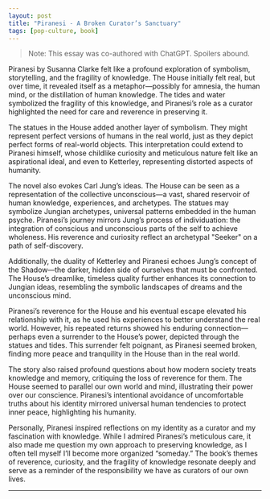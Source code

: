 ```yaml
---
layout: post
title: "Piranesi - A Broken Curator’s Sanctuary"
tags: [pop-culture, book]
---
```


>Note: This essay was co-authored with ChatGPT. Spoilers abound.

Piranesi by Susanna Clarke felt like a profound exploration of symbolism, storytelling, and the fragility of knowledge. The House initially felt real, but over time, it revealed itself as a metaphor—possibly for amnesia, the human mind, or the distillation of human knowledge. The tides and water symbolized the fragility of this knowledge, and Piranesi’s role as a curator highlighted the need for care and reverence in preserving it.

The statues in the House added another layer of symbolism. They might represent perfect versions of humans in the real world, just as they depict perfect forms of real-world objects. This interpretation could extend to Piranesi himself, whose childlike curiosity and meticulous nature felt like an aspirational ideal, and even to Ketterley, representing distorted aspects of humanity.

The novel also evokes Carl Jung’s ideas. The House can be seen as a representation of the collective unconscious—a vast, shared reservoir of human knowledge, experiences, and archetypes. The statues may symbolize Jungian archetypes, universal patterns embedded in the human psyche. Piranesi’s journey mirrors Jung’s process of individuation: the integration of conscious and unconscious parts of the self to achieve wholeness. His reverence and curiosity reflect an archetypal "Seeker" on a path of self-discovery.

Additionally, the duality of Ketterley and Piranesi echoes Jung’s concept of the Shadow—the darker, hidden side of ourselves that must be confronted. The House’s dreamlike, timeless quality further enhances its connection to Jungian ideas, resembling the symbolic landscapes of dreams and the unconscious mind.

Piranesi’s reverence for the House and his eventual escape elevated his relationship with it, as he used his experiences to better understand the real world. However, his repeated returns showed his enduring connection—perhaps even a surrender to the House’s power, depicted through the statues and tides. This surrender felt poignant, as Piranesi seemed broken, finding more peace and tranquility in the House than in the real world.

The story also raised profound questions about how modern society treats knowledge and memory, critiquing the loss of reverence for them. The House seemed to parallel our own world and mind, illustrating their power over our conscience. Piranesi’s intentional avoidance of uncomfortable truths about his identity mirrored universal human tendencies to protect inner peace, highlighting his humanity.

Personally, Piranesi inspired reflections on my identity as a curator and my fascination with knowledge. While I admired Piranesi’s meticulous care, it also made me question my own approach to preserving knowledge, as I often tell myself I’ll become more organized “someday.” The book’s themes of reverence, curiosity, and the fragility of knowledge resonate deeply and serve as a reminder of the responsibility we have as curators of our own lives.

---
